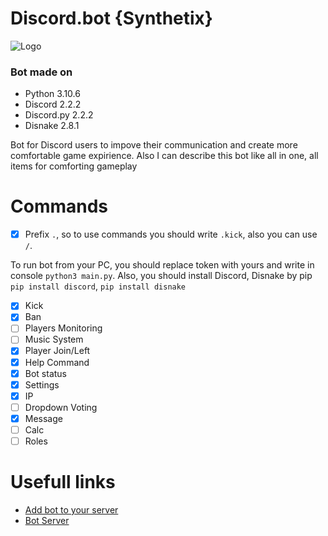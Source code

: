 # Discord.bot {Synthetix}
![Logo](https://media.discordapp.net/attachments/1030004206951747590/1089352803090190388/waves.gif?width=916&height=916)
### Bot made on
- Python             3.10.6
- Discord            2.2.2
- Discord.py         2.2.2
- Disnake            2.8.1

Bot for Discord users to impove their communication and create more comfortable game expirience. 
Also I can describe this bot like all in one, all items for comforting gameplay

# Commands
- [x] Prefix `.`, so to use commands you should write `.kick`, also you can use `/`.

To run bot from your PC, you should replace token with yours and write in console `python3 main.py`.
Also, you should install Discord, Disnake by pip `pip install discord`, `pip install disnake`
- [x] Kick 
- [x] Ban
- [ ] Players Monitoring
- [ ] Music System
- [x] Player Join/Left
- [x] Help Command
- [x] Bot status
- [x] Settings
- [x] IP
- [ ] Dropdown Voting
- [x] Message
- [ ] Calc
- [ ] Roles

# Usefull links

- [Add bot to your server](https://cutt.ly/Syntetix)
- [Bot Server](https://discord.gg/jZPSbdHpNk)
